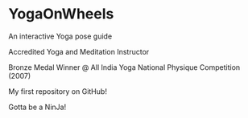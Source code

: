 # YogaOnWheels
An interactive Yoga pose guide

Accredited Yoga and Meditation Instructor

Bronze Medal Winner @ All India Yoga National Physique Competition (2007)

My first repository on GitHub!

Gotta be a NinJa!
